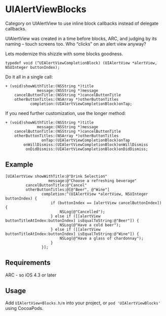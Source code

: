 UIAlertViewBlocks
=================

Category on UIAlertView to use inline block callbacks instead of delegate callbacks.

UIAlertView was created in a time before blocks, ARC, and judging by its naming – touch screens too. Who “clicks” on an alert view anyway?

Lets modernize this shizzle with some blocks goodness.

```objc
typedef void (^UIAlertViewCompletionBlock) (UIAlertView *alertView, NSUInteger buttonIndex);
```

 Do it all in a single call:

```objc
+ (void)showWithTitle:(NSString *)title
              message:(NSString *)message
    cancelButtonTitle:(NSString *)cancelButtonTitle
    otherButtonTitles:(NSArray *)otherButtonTitles
           completion:(UIAlertViewCompletionBlock)onTap;
```

If you need further customization, use the longer method:

```objc
+ (void)showWithTitle:(NSString *)title
              message:(NSString *)message
    cancelButtonTitle:(NSString *)cancelButtonTitle
    otherButtonTitles:(NSArray *)otherButtonTitles
                onTap:(UIAlertViewCompletionBlock)onTap
        onWillDismiss:(UIAlertViewCompletionBlock)onWillDismiss
         onDidDismiss:(UIAlertViewCompletionBlock)onDidDismiss;
```
## Example

```objc
[UIAlertView showWithTitle:@"Drink Selection"
                   message:@"Choose a refreshing beverage"
         cancelButtonTitle:@"Cancel"
         otherButtonTitles:@[@"Beer", @"Wine"]
                completion:^(UIAlertView *alertView, NSUInteger buttonIndex) {
                    if (buttonIndex == [alertView cancelButtonIndex]) {
                        NSLog(@"Cancelled");
                    } else if ([[alertView buttonTitleAtIndex:buttonIndex] isEqualToString:@"Beer"]) {
                        NSLog(@"Have a cold beer");
                    } else if ([[alertView buttonTitleAtIndex:buttonIndex] isEqualToString:@"Wine"]) {
                        NSLog(@"Have a glass of chardonnay");
                    }
                }];
```

## Requirements

ARC - so iOS 4.3 or later

## Usage

Add `UIAlertView+Blocks.h/m` into your project, or `pod 'UIAlertViewBlocks'` using CocoaPods.